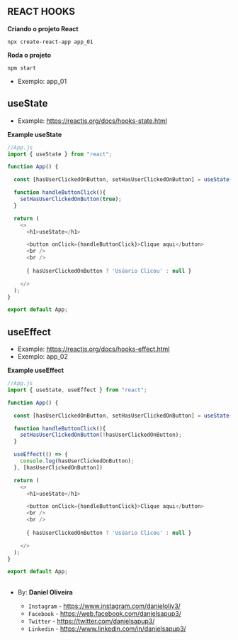 ## REACT HOOKS

**Criando o projeto React**
```
npx create-react-app app_01
```
**Roda o projeto**
```
npm start
```

- Exemplo: app_01

## useState
- Example: https://reactjs.org/docs/hooks-state.html

**Example useState**
```js
//App.js
import { useState } from "react";

function App() {

  const [hasUserClickedOnButton, setHasUserClickedOnButton] = useState(false);

  function handleButtonClick(){
    setHasUserClickedOnButton(true);
  }

  return (
    <>
      <h1>useState</h1>

      <button onClick={handleButtonClick}>Clique aqui</button>
      <br />
      <br />
    
      { hasUserClickedOnButton ? 'Usúario Clicou' : null }

    </>
  );
}

export default App;
```

## useEffect
- Example: https://reactjs.org/docs/hooks-effect.html
- Exemplo: app_02

**Example useEffect**
```js
//App.js
import { useState, useEffect } from "react";

function App() {

  const [hasUserClickedOnButton, setHasUserClickedOnButton] = useState(false);

  function handleButtonClick(){
    setHasUserClickedOnButton(!hasUserClickedOnButton);
  }

  useEffect(() => {
    console.log(hasUserClickedOnButton);
  }, [hasUserClickedOnButton])

  return (
    <>
      <h1>useState</h1>

      <button onClick={handleButtonClick}>Clique aqui</button>
      <br />
      <br />
    
      { hasUserClickedOnButton ? 'Usúario Clicou' : null }

    </>
  );
}

export default App;
```










##



##

- By:  **Daniel Oliveira**

  - `Instagram` - https://www.instagram.com/danieloliv3/
  - `Facebook` - https://web.facebook.com/danielsapup3/
  - `Twitter` - https://twitter.com/danielsapup3/
  - `Linkedin` - https://www.linkedin.com/in/danielsapup3/

  ##